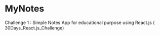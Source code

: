 # MyNotes
Challenge 1 : Simple Notes App for educational purpose using React.js  ( 30Days_React.js_Challenge) 
